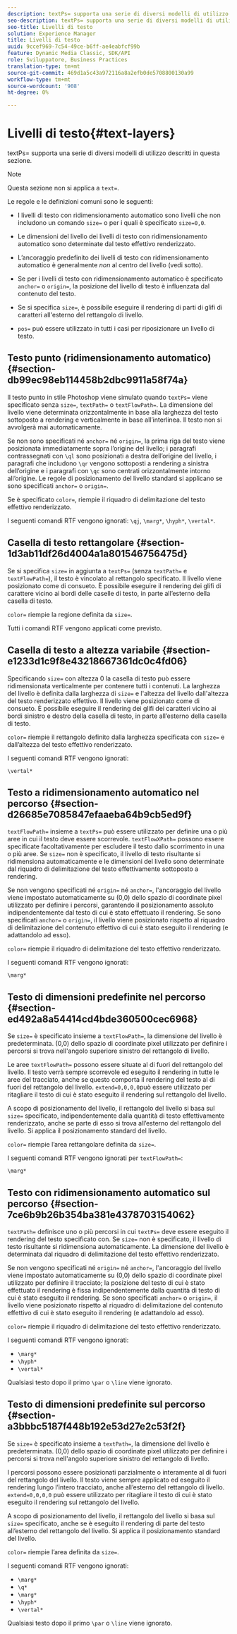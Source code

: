 ```yaml
---
description: textPs= supporta una serie di diversi modelli di utilizzo descritti in questa sezione.
seo-description: textPs= supporta una serie di diversi modelli di utilizzo descritti in questa sezione.
seo-title: Livelli di testo
solution: Experience Manager
title: Livelli di testo
uuid: 9ccef969-7c54-49ce-b6ff-ae4eabfcf99b
feature: Dynamic Media Classic, SDK/API
role: Sviluppatore, Business Practices
translation-type: tm+mt
source-git-commit: 469d1a5c43a972116a8a2efb0de5708800130a99
workflow-type: tm+mt
source-wordcount: '908'
ht-degree: 0%

---
```



# Livelli di testo{#text-layers}

textPs= supporta una serie di diversi modelli di utilizzo descritti in questa sezione.

>[!NOTE]
>
>Questa sezione non si applica a `text=`.

Le regole e le definizioni comuni sono le seguenti:

* I livelli di testo con ridimensionamento automatico sono livelli che non includono un comando `size=` o per i quali è specificato `size=0,0`.

* Le dimensioni del livello dei livelli di testo con ridimensionamento automatico sono determinate dal testo effettivo renderizzato.
* L’ancoraggio predefinito dei livelli di testo con ridimensionamento automatico è generalmente *non* al centro del livello (vedi sotto).
* Se per i livelli di testo con ridimensionamento automatico è specificato `anchor=` o `origin=`, la posizione del livello di testo è influenzata dal contenuto del testo.

* Se si specifica `size=`, è possibile eseguire il rendering di parti di glifi di caratteri all&#39;esterno del rettangolo di livello.
* `pos=` può essere utilizzato in tutti i casi per riposizionare un livello di testo.

## Testo punto (ridimensionamento automatico) {#section-db99ec98eb114458b2dbc9911a58f74a}

Il testo punto in stile Photoshop viene simulato quando `textPs=` viene specificato senza `size=`, `textPath=` o `textFlowPath=`. La dimensione del livello viene determinata orizzontalmente in base alla larghezza del testo sottoposto a rendering e verticalmente in base all’interlinea. Il testo non si avvolgerà mai automaticamente.

Se non sono specificati né `anchor=` né `origin=`, la prima riga del testo viene posizionata immediatamente sopra l’origine del livello; i paragrafi contrassegnati con `\ql` sono posizionati a destra dell’origine del livello, i paragrafi che includono `\qr` vengono sottoposti a rendering a sinistra dell’origine e i paragrafi con `\qc` sono centrati orizzontalmente intorno all’origine. Le regole di posizionamento del livello standard si applicano se sono specificati `anchor=` o `origin=`.

Se è specificato `color=`, riempie il riquadro di delimitazione del testo effettivo renderizzato.

I seguenti comandi RTF vengono ignorati: `\qj`, `\marg*`, `\hyph*`, `\vertal*`.

## Casella di testo rettangolare {#section-1d3ab11df26d4004a1a801546756475d}

Se si specifica `size=` in aggiunta a `textPs=` (senza `textPath=` e `textFlowPath=`), il testo è vincolato al rettangolo specificato. Il livello viene posizionato come di consueto. È possibile eseguire il rendering dei glifi di carattere vicino ai bordi delle caselle di testo, in parte all’esterno della casella di testo.

`color=` riempie la regione definita da  `size=`.

Tutti i comandi RTF vengono applicati come previsto.

## Casella di testo a altezza variabile {#section-e1233d1c9f8e43218667361dc0c4fd06}

Specificando `size=` con altezza 0 la casella di testo può essere ridimensionata verticalmente per contenere tutti i contenuti. La larghezza del livello è definita dalla larghezza di `size=` e l&#39;altezza del livello dall&#39;altezza del testo renderizzato effettivo. Il livello viene posizionato come di consueto. È possibile eseguire il rendering dei glifi dei caratteri vicino ai bordi sinistro e destro della casella di testo, in parte all’esterno della casella di testo.

`color=` riempie il rettangolo definito dalla larghezza specificata con  `size=` e dall’altezza del testo effettivo renderizzato.

I seguenti comandi RTF vengono ignorati:

`\vertal*`

## Testo a ridimensionamento automatico nel percorso {#section-d26685e7085847efaaeba64b9cb5ed9f}

`textFlowPath=` insieme a  `textPs=` può essere utilizzato per definire una o più aree in cui il testo deve essere scorrevole. `textFlowXPath=` possono essere specificate facoltativamente per escludere il testo dallo scorrimento in una o più aree. Se `size=` non è specificato, il livello di testo risultante si ridimensiona automaticamente e le dimensioni del livello sono determinate dal riquadro di delimitazione del testo effettivamente sottoposto a rendering.

Se non vengono specificati né `origin=` né `anchor=`, l&#39;ancoraggio del livello viene impostato automaticamente su (0,0) dello spazio di coordinate pixel utilizzato per definire i percorsi, garantendo il posizionamento assoluto indipendentemente dal testo di cui è stato effettuato il rendering. Se sono specificati `anchor=` o `origin=`, il livello viene posizionato rispetto al riquadro di delimitazione del contenuto effettivo di cui è stato eseguito il rendering (e adattandolo ad esso).

`color=` riempie il riquadro di delimitazione del testo effettivo renderizzato.

I seguenti comandi RTF vengono ignorati:

`\marg*`

## Testo di dimensioni predefinite nel percorso {#section-ed492a8a54414cd4bde360500cec6968}

Se `size=` è specificato insieme a `textFlowPath=`, la dimensione del livello è predeterminata. (0,0) dello spazio di coordinate pixel utilizzato per definire i percorsi si trova nell&#39;angolo superiore sinistro del rettangolo di livello.

Le aree `textFlowPath=` possono essere situate al di fuori del rettangolo del livello. Il testo verrà sempre scorrevole ed eseguito il rendering in tutte le aree del tracciato, anche se questo comporta il rendering del testo al di fuori del rettangolo del livello. `extend=0,0,0,0`può essere utilizzato per ritagliare il testo di cui è stato eseguito il rendering sul rettangolo del livello.

A scopo di posizionamento del livello, il rettangolo del livello si basa sul `size=` specificato, indipendentemente dalla quantità di testo effettivamente renderizzato, anche se parte di esso si trova all’esterno del rettangolo del livello. Si applica il posizionamento standard del livello.

`color=` riempie l’area rettangolare definita da  `size=`.

I seguenti comandi RTF vengono ignorati per `textFlowPath=`:

`\marg*`

## Testo con ridimensionamento automatico sul percorso {#section-7ce6b9b26b354ba381e4378703154062}

`textPath=` definisce uno o più percorsi in cui  `textPs=` deve essere eseguito il rendering del testo specificato con. Se `size=` non è specificato, il livello di testo risultante si ridimensiona automaticamente. La dimensione del livello è determinata dal riquadro di delimitazione del testo effettivo renderizzato.

Se non vengono specificati né `origin=` né `anchor=`, l&#39;ancoraggio del livello viene impostato automaticamente su (0,0) dello spazio di coordinate pixel utilizzato per definire il tracciato; la posizione del testo di cui è stato effettuato il rendering è fissa indipendentemente dalla quantità di testo di cui è stato eseguito il rendering. Se sono specificati `anchor=` o `origin=`, il livello viene posizionato rispetto al riquadro di delimitazione del contenuto effettivo di cui è stato eseguito il rendering (e adattandolo ad esso).

`color=` riempie il riquadro di delimitazione del testo effettivo renderizzato.

I seguenti comandi RTF vengono ignorati:

* `\marg*`
* `\hyph*`
* `\vertal*`

Qualsiasi testo dopo il primo `\par` o `\line` viene ignorato.

## Testo di dimensioni predefinite sul percorso {#section-a3bbbc5187f448b192e53d27e2c53f2f}

Se `size=` è specificato insieme a `textPath=`, la dimensione del livello è predeterminata. (0,0) dello spazio di coordinate pixel utilizzato per definire i percorsi si trova nell&#39;angolo superiore sinistro del rettangolo di livello.

I percorsi possono essere posizionati parzialmente o interamente al di fuori del rettangolo del livello. Il testo viene sempre applicato ed eseguito il rendering lungo l’intero tracciato, anche all’esterno del rettangolo di livello. `extend=0,0,0,0` può essere utilizzato per ritagliare il testo di cui è stato eseguito il rendering sul rettangolo del livello.

A scopo di posizionamento del livello, il rettangolo del livello si basa sul `size=` specificato, anche se è eseguito il rendering di parte del testo all’esterno del rettangolo del livello. Si applica il posizionamento standard del livello.

`color=` riempie l’area definita da  `size=`.

I seguenti comandi RTF vengono ignorati:

* `\marg*`
* `\q*`
* `\marg*`
* `\hyph*`
* `\vertal*`

Qualsiasi testo dopo il primo `\par` o `\line` viene ignorato.
